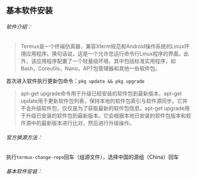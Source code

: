 ## 基本软件安装

###### 软件介绍：

> Termux是一个终端仿真器，兼容Xterm规范和Android操作系统的Linux环境应用程序。换句话说，这是一个允许您运行命令行Linux程序的界面。此外，该应用程序配置了一个轻量级环境，其中包括标准实用程序，如Bash，Coreutils，Nano，APT包管理器和其他一些软件包。

首次进入软件执行更新包命令：`pkg update && pkg upgrade`

> apt-get upgrade命令用于升级已经安装的软件包到最新版本。apt-get update用于更新软件包列表，保持本地的软件包索引与软件源同步。它并不会升级软件包，仅仅是为了获取最新的软件包信息。apt-get upgrade用于升级已安装的软件包到最新版本。它会根据本地已安装的软件包版本和软件源中的最新版本进行比对，然后进行升级操作。

###### 官方换源方法：

执行`termux-change-repo`回车（组源文件），选择中国的源组（China）回车

###### 基本软件安装：



